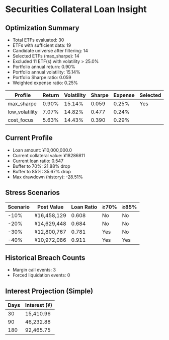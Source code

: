 # Securities Collateral Loan Insight

## Optimization Summary
- Total ETFs evaluated: 30
- ETFs with sufficient data: 19
- Candidate universe after filtering: 14
- Selected ETFs (max_sharpe): 14
- Excluded 11 ETF(s) with volatility > 25.0%
- Portfolio annual return: 0.90%
- Portfolio annual volatility: 15.14%
- Portfolio Sharpe ratio: 0.059
- Weighted expense ratio: 0.25%

| Profile | Return | Volatility | Sharpe | Expense | Selected |
| --- | --- | --- | --- | --- | --- |
| max_sharpe | 0.90% | 15.14% | 0.059 | 0.25% | Yes |
| low_volatility | 7.07% | 14.82% | 0.477 | 0.24% |  |
| cost_focus | 5.63% | 14.43% | 0.390 | 0.29% |  |

## Current Profile
- Loan amount: ¥10,000,000.0
- Current collateral value: ¥18286811
- Current loan ratio: 0.547
- Buffer to 70%: 21.88% drop
- Buffer to 85%: 35.67% drop
- Max drawdown (history): -28.51%

## Stress Scenarios
| Scenario | Post Value | Loan Ratio | ≥70% | ≥85% |
| --- | --- | --- | --- | --- |
| -10% | ¥16,458,129 | 0.608 | No | No |
| -20% | ¥14,629,448 | 0.684 | No | No |
| -30% | ¥12,800,767 | 0.781 | Yes | No |
| -40% | ¥10,972,086 | 0.911 | Yes | Yes |

## Historical Breach Counts
- Margin call events: 3
- Forced liquidation events: 0

## Interest Projection (Simple)
| Days | Interest (¥) |
| --- | --- |
| 30 | 15,410.96 |
| 90 | 46,232.88 |
| 180 | 92,465.75 |
